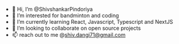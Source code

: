- 👋 Hi, I’m @ShivshankarPindoriya
- 👀 I’m interested for bandminton and coding
- 🌱 I’m currently learning React, Javascript, Typescript and NextJS 
- 💞️ I’m looking to collaborate on open source projects
- 📫 reach out to me @shiv.dangi71@gmail.com

<!---
ShivshankarPindoriya/ShivshankarPindoriya is a ✨ special ✨ repository because its `README.md` (this file) appears on your GitHub profile.
You can click the Preview link to take a look at your changes.
--->
